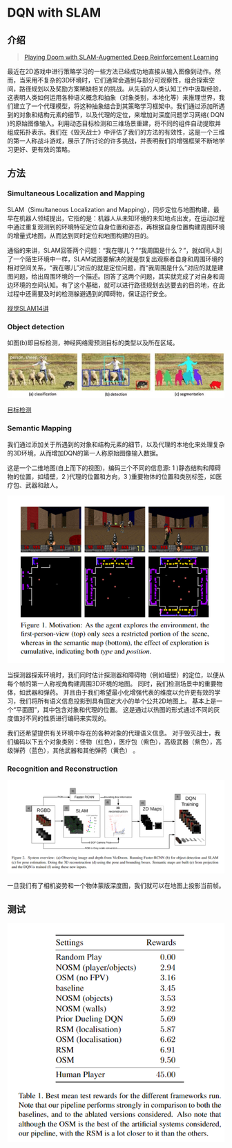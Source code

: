 # DQN with SLAM

## 介绍

> [Playing Doom with SLAM-Augmented Deep Reinforcement Learning](https://arxiv.org/pdf/1612.00380.pdf)

最近在2D游戏中进行策略学习的一些方法已经成功地直接从输入图像到动作。然而，当采用不复杂的3D环境时，它们通常会遇到与部分可观察性，组合探索空间，路径规划以及奖励方案稀缺相关的挑战。从先前的人类认知工作中汲取经验，这表明人类如何运用各种语义概念和抽象（对象类别，本地化等）来推理世界，我们建立了一个代理模型，将这种抽象结合到其策略学习框架中。我们通过添加所遇到的对象和结构元素的细节，以及代理的定位，来增加对深度问题学习网络\( DQN \)的原始图像输入。利用动态目标检测和三维场景重建，将不同的组件自动提取并组成拓扑表示。我们在《毁灭战士》中评估了我们的方法的有效性，这是一个三维的第一人称战斗游戏，展示了所讨论的许多挑战，并表明我们的增强框架不断地学习更好、更有效的策略。

## 方法

### Simultaneous Localization and Mapping

SLAM（Simultaneous Localization and Mapping），同步定位与地图构建，最早在机器人领域提出，它指的是：机器人从未知环境的未知地点出发，在运动过程中通过重复观测到的环境特征定位自身位置和姿态，再根据自身位置构建周围环境的增量式地图，从而达到同时定位和地图构建的目的。

通俗的来讲，SLAM回答两个问题：“我在哪儿？”“我周围是什么？”，就如同人到了一个陌生环境中一样，SLAM试图要解决的就是恢复出观察者自身和周围环境的相对空间关系，“我在哪儿”对应的就是定位问题，而“我周围是什么”对应的就是建图问题，给出周围环境的一个描述。回答了这两个问题，其实就完成了对自身和周边环境的空间认知。有了这个基础，就可以进行路径规划去达要去的目的地，在此过程中还需要及时的检测躲避遇到的障碍物，保证运行安全。

[视觉SLAM14讲](https://www.bilibili.com/video/av19397094?from=search&seid=4257257031966068730)

### Object detection

如图\(b\)即目标检测，神经网络需预测目标的类型以及所在区域。

![](../../.gitbook/assets/image%20%282%29.png)

[目标检测](https://github.com/hijkzzz/deep-learning/blob/master/juan-ji-wang-luo/mu-biao-jian-ce/README.md)

### Semantic Mapping

我们通过添加关于所遇到的对象和结构元素的细节，以及代理的本地化来处理复杂的3D环境，从而增加DQN的第一人称原始图像输入数据。

这是一个二维地图\(自上而下的视图\)，编码三个不同的信息源: 1 \)静态结构和障碍物的位置，如墙壁，2 \)代理的位置和方向，3 \)重要物体的位置和类别标签，如医疗包、武器和敌人。



![](../../.gitbook/assets/image%20%286%29.png)

当探测器探索环境时，我们同时估计探测器和障碍物（例如墙壁）的定位，以便从每个帧的第一人称视角构建周围3D环境的地图。 同时，我们检测场景中的重要物体，如武器和弹药。 并且由于我们希望最小化增强代表的维度以允许更有效的学习，我们将所有语义信息投影到具有固定大小的单个公共2D地图上。 基本上是一个“平面图”，其中包含对象和代理的位置。 这是通过以热图的形式通过不同的灰度值对不同的性质进行编码来实现的。

我们还希望提供有关环境中存在的各种对象的代理语义信息。 对于毁灭战士，我们编码以下五个对象类别：怪物（红色），医疗包（紫色），高级武器（紫色），高级弹药（蓝色），其他武器和其他弹药（黄色） 。

### Recognition and Reconstruction

![](../../.gitbook/assets/image%20%2862%29.png)

一旦我们有了相机姿势和一个物体蒙版深度图，我们就可以在地图上投影当前帧。

## 测试

![](../../.gitbook/assets/image%20%2863%29.png)








